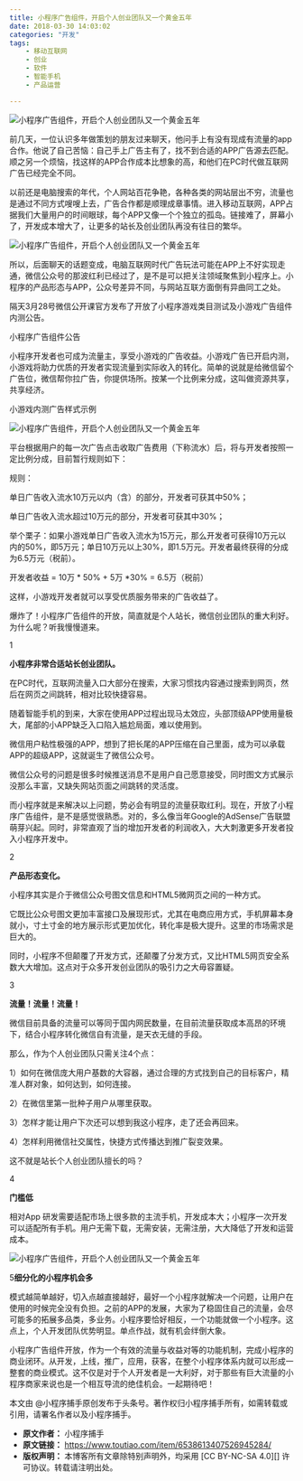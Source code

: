 ```yaml
---
title: 小程序广告组件，开启个人创业团队又一个黄金五年
date: 2018-03-30 14:03:02
categories: "开发"
tags:
	- 移动互联网
	- 创业
	- 软件
	- 智能手机
	- 产品运营

---
```


![小程序广告组件，开启个人创业团队又一个黄金五年][AIQA-6JFR-ZIYI.jpg]

前几天，一位认识多年做策划的朋友过来聊天，他问手上有没有现成有流量的app合作。他说了自己苦恼：自己手上广告主有了，找不到合适的APP广告源去匹配。顺之另一个烦恼，找这样的APP合作成本比想象的高，和他们在PC时代做互联网广告已经完全不同。

以前还是电脑搜索的年代，个人网站百花争艳，各种各类的网站层出不穷，流量也是通过不同方式嗖嗖上去，广告合作都是顺理成章事情。进入移动互联网，APP占据我们大量用户的时间眼球，每个APP又像一个个独立的孤岛。链接难了，屏幕小了，开发成本增大了，让更多的站长及创业团队再没有往日的繁华。

![小程序广告组件，开启个人创业团队又一个黄金五年][B3IQ-737V-RFFB.jpg]

所以，后面聊天的话题变成，电脑互联网时代广告玩法可能在APP上不好实现走通，微信公众号的那波红利已经过了，是不是可以把关注领域聚焦到小程序上。小程序的产品形态与APP，公众号差异不同，与网站互联方面倒有异曲同工之处。

隔天3月28号微信公开课官方发布了开放了小程序游戏类目测试及小游戏广告组件内测公告。

小程序广告组件公告

小程序开发者也可成为流量主，享受小游戏的广告收益。小游戏广告已开启内测，小游戏将助力优质的开发者实现流量到实际收入的转化。简单的说就是给微信留个广告位，微信帮你拉广告，你提供场所。按某一个比例来分成，这叫做资源共享，共享经济。

小游戏内测广告样式示例

![小程序广告组件，开启个人创业团队又一个黄金五年][E63E-IUAI-BFBB.jpg]

平台根据用户的每一次广告点击收取广告费用（下称流水）后，将与开发者按照一定比例分成，目前暂行规则如下：

规则：

单日广告收入流水10万元以内（含）的部分，开发者可获其中50%；

单日广告收入流水超过10万元的部分，开发者可获其中30%；

举个栗子：如果小游戏单日广告收入流水为15万元，那么开发者可获得10万元以内的50%，即5万元；单日10万元以上30%，即1.5万元。开发者最终获得的分成为6.5万元（税前）。

开发者收益 = 10万 \* 50% + 5万 \*30% = 6.5万（税前）

这样，小游戏开发者就可以享受优质服务带来的广告收益了。

爆炸了！小程序广告组件的开放，简直就是个人站长，微信创业团队的重大利好。为什么呢？听我慢慢道来。

1

**小程序非常合适站长创业团队。**

在PC时代，互联网流量入口大部分在搜索，大家习惯找内容通过搜索到网页，然后在网页之间跳转，相对比较快捷容易。

随着智能手机的到来，大家在使用APP过程出现马太效应，头部顶级APP使用量极大，尾部的小APP缺乏入口陷入尴尬局面，难以使用到。

微信用户粘性极强的APP，想到了把长尾的APP压缩在自己里面，成为可以承载APP的超级APP，这就诞生了微信公众号。

微信公众号的问题是很多时候推送消息不是用户自己愿意接受，同时图文方式展示没那么丰富，又缺失网站页面之间跳转的灵活度。

而小程序就是来解决以上问题，势必会有明显的流量获取红利。现在，开放了小程序广告组件，是不是感觉很熟悉。对的，多么像当年Google的AdSense广告联盟萌芽兴起。同时，非常直观了当的增加开发者的利润收入，大大刺激更多开发者投入小程序开发中。

2

**产品形态变化。**

小程序其实是介于微信公众号图文信息和HTML5微网页之间的一种方式。

它既比公众号图文更加丰富接口及展现形式，尤其在电商应用方式，手机屏幕本身就小，寸土寸金的地方展示形式更加优化，转化率是极大提升。这里的市场需求是巨大的。

同时，小程序不但颠覆了开发方式，还颠覆了分发方式，又比HTML5网页安全系数大大增加。这点对于众多开发创业团队的吸引力之大毋容置疑。

3

**流量！流量！流量！**

微信目前具备的流量可以等同于国内网民数量，在目前流量获取成本高昂的环境下，结合小程序转化微信自有流量，是天衣无缝的手段。

那么，作为个人创业团队只需关注4个点：

1）如何在微信庞大用户基数的大容器，通过合理的方式找到自己的目标客户，精准人群对象，如何达到，如何连接。

2）在微信里第一批种子用户从哪里获取。

3）怎样才能让用户下次还可以想到我这小程序，走了还会再回来。

4）怎样利用微信社交属性，快捷方式传播达到推广裂变效果。

这不就是站长个人创业团队擅长的吗？

4

**门槛低**

相对App 研发需要适配市场上很多款的主流手机，开发成本大；小程序一次开发可以适配所有手机。用户无需下载，无需安装，无需注册，大大降低了开发和运营成本。

![小程序广告组件，开启个人创业团队又一个黄金五年][EJRI-NANY-JVYV.jpg]

5**细分化的小程序机会多**

模式越简单越好，切入点越直接越好，最好一个小程序就解决一个问题，让用户在使用的时候完全没有负担。之前的APP的发展，大家为了稳固住自己的流量，会尽可能多的拓展多品类，多业务。小程序要恰好相反，一个功能就做一个小程序。这点上，个人开发团队优势明显。单点作战，就有机会绊倒大象。

小程序广告组件开放，作为一个有效的流量与收益对等的功能机制，完成小程序的商业闭环。从开发，上线，推广，应用，获客，在整个小程序体系内就可以形成一整套的商业模式。这不仅是对于个人开发者是一大利好，对于那些有巨大流量的小程序商家来说也是一个相互导流的绝佳机会。一起期待吧！

本文由 @小程序捕手原创发布于头条号。著作权归小程序捕手所有，如需转载或引用，请署名作者以及小程序捕手。


[AIQA-6JFR-ZIYI.jpg]: /pro/os/crawler/AIQA-6JFR-ZIYI.jpg
[B3IQ-737V-RFFB.jpg]: /pro/os/crawler/B3IQ-737V-RFFB.jpg
[E63E-IUAI-BFBB.jpg]: /pro/os/crawler/E63E-IUAI-BFBB.jpg
[EJRI-NANY-JVYV.jpg]: /pro/os/crawler/EJRI-NANY-JVYV.jpg
 *  **原文作者：** 小程序捕手
 *  **原文链接：** https://www.toutiao.com/item/6538613407526945284/
 *  **版权声明：** 本博客所有文章除特别声明外，均采用 [CC BY-NC-SA 4.0][] 许可协议。转载请注明出处。